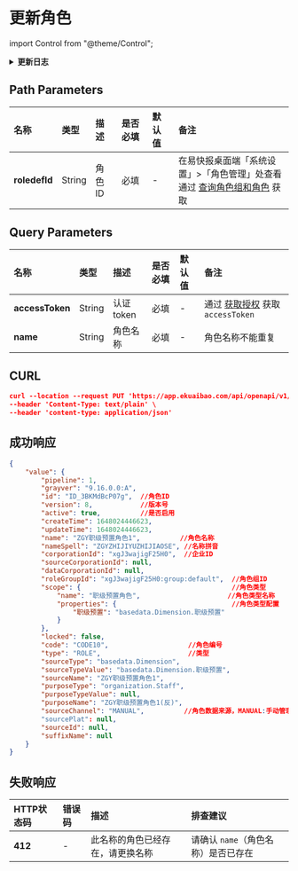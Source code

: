 # 更新角色

import Control from "@theme/Control";

<Control
method="PUT"
url="/api/openapi/v1/roledefs/$`roledefId`"
/>

<details>
  <summary><b>更新日志</b></summary>
  <div>

  [**1.3.0**](/docs/open-api/notice/update-log#130) -> 🆕 新增了本接口。<br/>

  </div>
</details>

## Path Parameters

| 名称 | 类型 | 描述 | 是否必填 | 默认值 | 备注 |
| :--- | :--- | :--- | :--- |:--- | :--- |
| **roledefId** | String | 角色ID | 必填 | - | 在易快报桌面端「系统设置」>「角色管理」处查看<br/>通过 [查询角色组和角色](/docs/open-api/corporation/get-roles-group) 获取 |

## Query Parameters

| 名称 | 类型 | 描述 | 是否必填 | 默认值 | 备注 |
| :--- | :--- | :--- | :--- |:--- | :--- |
| **accessToken** | String | 认证token | 必填 | -  | 通过 [获取授权](/docs/open-api/getting-started/auth) 获取 `accessToken` |
| **name**        | String | 角色名称   | 必填 | - | 角色名称不能重复 |

## CURL
```json
curl --location --request PUT 'https://app.ekuaibao.com/api/openapi/v1/roledefs/$ID_3BKMdBcP07g?accessToken=ID_3BKMdBcO$7g:xgJ3wajigF25H0&name=ZGY职级预置角色1' \
--header 'Content-Type: text/plain' \
--header 'content-type: application/json'
```

## 成功响应
```json
{
    "value": {
        "pipeline": 1,
        "grayver": "9.16.0.0:A",
        "id": "ID_3BKMdBcP07g",  //角色ID
        "version": 8,            //版本号
        "active": true,          //是否启用
        "createTime": 1648024446623,
        "updateTime": 1648024446623,
        "name": "ZGY职级预置角色1",          //角色名称
        "nameSpell": "ZGYZHIJIYUZHIJIAOSE", //名称拼音
        "corporationId": "xgJ3wajigF25H0",  //企业ID
        "sourceCorporationId": null,
        "dataCorporationId": null,
        "roleGroupId": "xgJ3wajigF25H0:group:default",  //角色组ID
        "scope": {                                      //角色类型
            "name": "职级预置角色",                      //角色类型名称
            "properties": {                             //角色类型配置
                "职级预置": "basedata.Dimension.职级预置"
            }
        },
        "locked": false,
        "code": "CODE10",                    //角色编号
        "type": "ROLE",                      //类型
        "sourceType": "basedata.Dimension",  
        "sourceTypeValue": "basedata.Dimension.职级预置",
        "sourceName": "ZGY职级预置角色1",
        "purposeType": "organization.Staff",
        "purposeTypeValue": null,
        "purposeName": "ZGY职级预置角色1(反)",
        "sourceChannel": "MANUAL",          //角色数据来源，MANUAL:手动管理  API:API导入
        "sourcePlat": null,
        "sourceId": null,
        "suffixName": null
    }
}
```

## 失败响应
| HTTP状态码 | 错误码 | 描述 | 排查建议 |
| :--- | :--- | :--- | :--- |
| **412** | - | 此名称的角色已经存在，请更换名称 | 请确认 `name`（角色名称）是否已存在 | 


